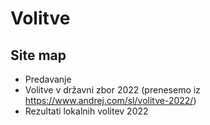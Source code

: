 # Volitve

## Site map

* Predavanje
* Volitve v državni zbor 2022 (prenesemo iz https://www.andrej.com/sl/volitve-2022/)
* Rezultati lokalnih volitev 2022
